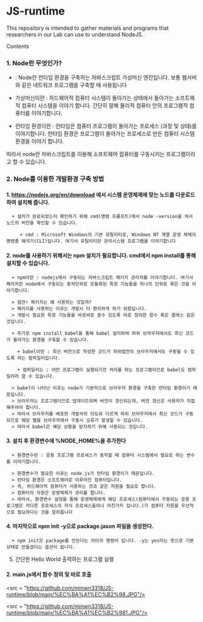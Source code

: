 # JS-runtime

This repository is intended to gather materials and programs that researchers in our Lab can use to understand NodeJS.  

Contents

### 1. Node란 무엇인가?
   
   + : Node란 런타임 환경을 구축하는 자바스크립트 가상머신 엔진입니다. 보통 웹서버와 같은 네트워크 프로그램을 구축할 때 사용됩니다
     
   + 가상머신이란 : 하드웨어적 컴퓨터 시스템이 돌아가는 상태에서 돌아가는 소프트웨적 컴퓨터 시스템을 이야기 합니다. 간단히 말해 물리적 컴퓨터 안의 프로그램적 컴퓨터를 이야기합니다.
     
   + 런타임 환경이란 : 런타임은 컴퓨터 프로그램이 돌아가는 프로세스 (과정 및 상태)를 이야기합니다. 런타임 환경은 프로그램이 돌아가는 프로세스로 만든 컴퓨터 시스템 환경을 이야기 합니다.
   
따라서 node란 자바스크립트를 이용해 소프트웨어 컴퓨터를 구동시키는 프로그램이라고 할 수 있습니다.   
   
### 2. Node를 이용한 개발환경 구축 방법
   
   #### 1. https://nodejs.org/en/download 에서 시스템 운영체제에 맞는 노드를 다운로드 하여 설치해 줍니다.
      
      + 설치가 완료되었는지 확인하기 위해 cmd(명령 프롬프트)에서 node -version을 쳐서 노드의 버전을 확인할 수 있습니다.
        
         + cmd : Microsoft Windows의 기본 유틸리티로, Windows NT 계열 운영 체제의 명령줄 해석기(CLI)입니다. 여기서 유틸리티란 관리시스템 프로그램을 이야기합니다
           
  #### 2. node를 사용하기 위해서는 npm 설치가 필요합니다. cmd에서 npm install를 통해 설치할 수 있습니다.
      
      + npm이란 : nodejs에서 구동되는 자바스크립트 패키지 관리자를 이야기합니다. 여기서 패키지란 node에서 구동되는 동작단위로 모듈화된 특정 기능들을 하나의 단위로 묶은 것을 이야기합니다.

      > 잠깐! 패키지는 왜 사용하는 것일까?
      > 패키지를 사용하는 이유는 개발시 더 편리하게 하기 위함입니다.
      > 개발시 필요한 특정 기능들을 바로바로 쓸수 있도록 따로 정의한 함수 혹은 클래스 같은 것입니다.

      + 추가로 npm install babel을 통해 babel 설치하여 하위 브라우저에서도 최신 코드가 돌아가는 환경을 구축할 수 있습니다.
        
        + babel이란 : 최신 버전으로 작성한 코드가 하위법전의 브라우저에서도 구동될 수 있도록 하는 컴파일러입니다.
          
        + 컴파일러는 : 어떤 프로그램이 실행되기전 처리를 하는 프로그램이므로 babel도 컴파일러라 할 수 있습니다.

      > babel이 나타난 이유는 node가 기본적으로 브라우저 환경을 구축한 런타임 환경이기 때문입니다.
      > 브라우저는 프로그램이므로 업데이트되며 버전이 갱신되는데, 버전 갱신은 사용자가 직접 해주어야 합니다.
      > 따라서 브라우저를 배포한 개발사의 의도와 다르게 하위 브라우저에서 최신 코드가 구동되므로 해당 웹을 브라우저에서 구동시 오류가 발생할 수 있습니다.
      > 따라서 babel은 해당 상황을 방지하기 위해 사용되는 것입니다.

   #### 3. 설치 후 환경변수에 %NODE_HOME%을 추가한다   

      + 환경변수란 : 응용 프로그램 프로세스가 동작할 때 컴퓨터 시스템에서 필요로 하는 변수를 이야기합니다.   

      > 환경변수가 필요한 이유는 node.js가 런타임 환경이기 때문입니다.   
      > 런타임 환경은 소프트웨어로 이루어진 컴퓨터입니다.   
      > 즉, 하드웨어적 컴퓨터가 사용하는 것과 같은 자원을 필요로 합니다.   
      > 컴퓨터의 자원은 운영체제가 관리를 합니다.   
      > 따라서, 환경변수 설정을 통해 운영체제에게 해당 프로세스(컴퓨터에서 구동되는 응용 프로그램은 커다른 프로세스의 자식 프로세스들이나 마찬가지 입니다.)가 컴퓨터 자원을 우선적으로 필요하다는 것을 알려줍니다   

   #### 4. 마지막으로 npm init -y으로 package.jason 파일을 생성한다.   

      + npm init은 package를 만든다는 의미의 명령어 입니다. -y는 yes라는 뜻으로 기본상태로 만들겠다는 옵션이 됩니다.   
      
5. 간단한 Hello World 출력하는 프로그램 실행

#### 2. main.js에서 함수 정의 및 바로 호출   

<src = "https://github.com/minwn3318/JS-runtime/blob/main/%EC%BA%A1%EC%B2%98.JPG"/>   

<src = "https://github.com/minwn3318/JS-runtime/blob/main/%EC%BA%A1%EC%B2%981.JPG"/>
